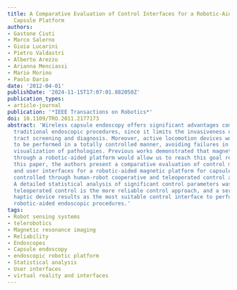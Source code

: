 ```yaml
---
title: A Comparative Evaluation of Control Interfaces for a Robotic-Aided Endoscopic
  Capsule Platform
authors:
- Gastone Ciuti
- Marco Salerno
- Gioia Lucarini
- Pietro Valdastri
- Alberto Arezzo
- Arianna Menciassi
- Mario Morino
- Paolo Dario
date: '2012-04-01'
publishDate: '2024-11-15T17:07:01.882050Z'
publication_types:
- article-journal
publication: '*IEEE Transactions on Robotics*'
doi: 10.1109/TRO.2011.2177173
abstract: 'Wireless capsule endoscopy offers significant advantages compared with
  traditional endoscopic procedures, since it limits the invasiveness of gastrointestinal
  tract screening and diagnosis. Moreover, active locomotion devices would allow endoscopy
  to be performed in a totally controlled manner, avoiding failures in the correct
  visualization of pathologies. Previous works demonstrated that magnetic locomotion
  through a robotic-aided platform would allow us to reach this goal reliably. In
  this paper, the authors present a comparative evaluation of control methodologies
  and user interfaces for a robotic-aided magnetic platform for capsule endoscopy,
  controlled through human-robot cooperative and teleoperated control algorithms.
  A detailed statistical analysis of significant control parameters was performed:
  teleoperated control is the more reliable control approach, and a serial kinematic
  haptic device results as the most suitable control interface to perform effective
  robotic-aided endoscopic procedures.'
tags:
- Robot sensing systems
- telerobotics
- Magnetic resonance imaging
- Reliability
- Endoscopes
- Capsule endoscopy
- endoscopic robotic platform
- Statistical analysis
- User interfaces
- virtual reality and interfaces
---
```


